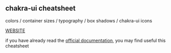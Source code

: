 
## chakra-ui cheatsheet

colors / container sizes / typography / box shadows / chakra-ui icons

[WEBSITE](chakra-ui-cheatsheet)

if you have already read the [official documentation](https://chakra-ui.com/docs/getting-started), you may find useful this cheatsheet